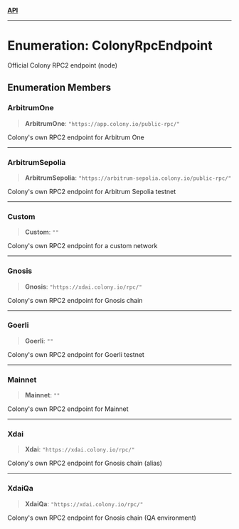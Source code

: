 [**API**](../README.md)

***

# Enumeration: ColonyRpcEndpoint

Official Colony RPC2 endpoint (node)

## Enumeration Members

### ArbitrumOne

> **ArbitrumOne**: `"https://app.colony.io/public-rpc/"`

Colony's own RPC2 endpoint for Arbitrum One

***

### ArbitrumSepolia

> **ArbitrumSepolia**: `"https://arbitrum-sepolia.colony.io/public-rpc/"`

Colony's own RPC2 endpoint for Arbitrum Sepolia testnet

***

### Custom

> **Custom**: `""`

Colony's own RPC2 endpoint for a custom network

***

### Gnosis

> **Gnosis**: `"https://xdai.colony.io/rpc/"`

Colony's own RPC2 endpoint for Gnosis chain

***

### Goerli

> **Goerli**: `""`

Colony's own RPC2 endpoint for Goerli testnet

***

### Mainnet

> **Mainnet**: `""`

Colony's own RPC2 endpoint for Mainnet

***

### Xdai

> **Xdai**: `"https://xdai.colony.io/rpc/"`

Colony's own RPC2 endpoint for Gnosis chain (alias)

***

### XdaiQa

> **XdaiQa**: `"https://xdai.colony.io/rpc/"`

Colony's own RPC2 endpoint for Gnosis chain (QA environment)
